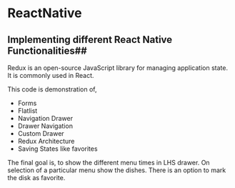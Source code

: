# ReactNative

## Implementing different React Native Functionalities##

Redux is an open-source JavaScript library for managing application state. It is commonly used in React.

This code is demonstration of,
* Forms
* Flatlist
* Navigation Drawer
* Drawer Navigation
* Custom Drawer
* Redux Architecture
* Saving States like favorites

The final goal is, to show the different menu times in LHS drawer. On selection of a particular menu show the dishes. There is an option to mark the disk as favorite.
